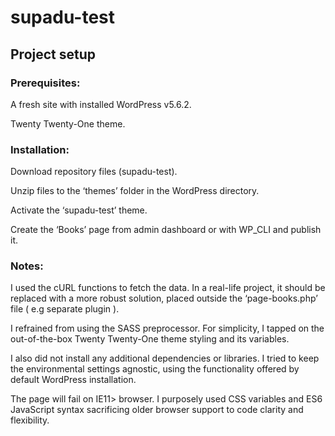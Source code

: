 # supadu-test

## Project setup

### Prerequisites:

A fresh site with installed WordPress v5.6.2.

Twenty Twenty-One theme.

### Installation:

Download repository files (supadu-test).

Unzip files to the ‘themes’ folder in the WordPress directory.

Activate the ‘supadu-test’ theme.

Create the ‘Books’ page from admin dashboard or with WP_CLI and publish it.

### Notes:

I used the cURL functions to fetch the data. In a real-life project, it should be replaced with a more robust solution, placed outside the ‘page-books.php’ file ( e.g separate plugin ).

I refrained from using the SASS preprocessor. For simplicity, I tapped on the out-of-the-box Twenty Twenty-One theme styling and its variables.

I also did not install any additional dependencies or libraries. I tried to keep the environmental settings agnostic, using the functionality offered by default WordPress installation.

The page will fail on IE11> browser. I purposely used CSS variables and ES6 JavaScript syntax sacrificing older browser support to code clarity and flexibility.
